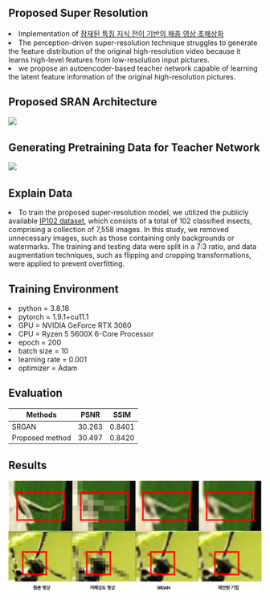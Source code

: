 ## Proposed Super Resolution
<li>Implementation of <a href="https://www.dbpia.co.kr/journal/articleDetail?nodeId=NODE11437908">잠재된 특징 지식 전이 기반의 해충 영상 초해상화</a> </li>
<li> The perception-driven super-resolution technique struggles to generate the feature distribution of the original high-resolution video because it learns high-level features from low-resolution input pictures. </li>
<li> we propose an autoencoder-based teacher network capable of learning the latent feature information of the original high-resolution pictures.</li>

## Proposed SRAN Architecture
<img src="./image/SRGAN+TeacherNetwork.png"/>

## Generating Pretraining Data for Teacher Network
<img src="./image/Generate_edgeImage.png"/>

## Explain Data
<li>To train the proposed super-resolution model, we utilized the publicly available <a href="https://github.com/xpwu95/IP102">IP102 dataset</a>, which consists of a total of 102 classified insects, comprising a collection of 7,558 images. In this study, we removed unnecessary images, such as those containing only backgrounds or watermarks. The training and testing data were split in a 7:3 ratio, and data augmentation techniques, such as flipping and cropping transformations, were applied to prevent overfitting.</li>

## Training Environment
<li> python = 3.8.18 </li>
<li> pytorch = 1.9.1+cu11.1 </li>
<li> GPU = NVIDIA GeForce RTX 3060 </li>
<li> CPU = Ryzen 5 5600X 6-Core Processor </li>
<li> epoch = 200 </li>
<li> batch size = 10 </li>
<li> learning rate = 0.001 </li>
<li> optimizer = Adam </li>

## Evaluation
|      Methods      |   PSNR   |  SSIM  |
|      -------      |   ----   |  ----  |
|       SRGAN       |  30.263  | 0.8401 |
|  Proposed method  |  30.497  | 0.8420 |

## Results
<img src="./image/Result_image.png"/>
